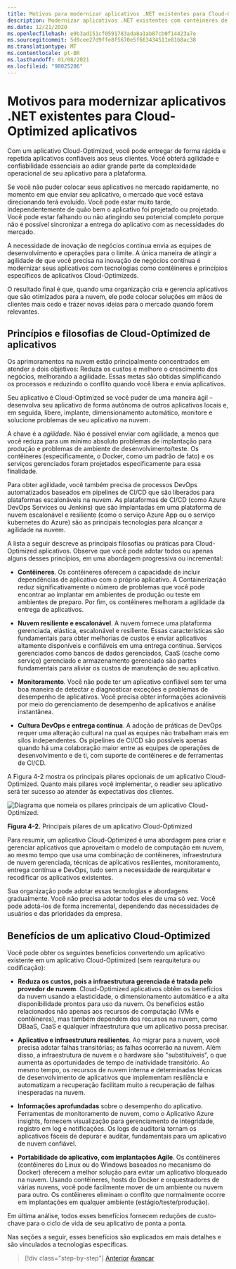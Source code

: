 ```yaml
---
title: Motivos para modernizar aplicativos .NET existentes para Cloud-Optimized aplicativos
description: Modernizar aplicativos .NET existentes com contêineres de nuvem e Windows do Azure | Motivos para modernizar aplicativos .NET existentes para Cloud-Optimized aplicativos
ms.date: 12/21/2020
ms.openlocfilehash: e9b3ad151cf0591783ada8a1ab87cb0f14423a7e
ms.sourcegitcommit: 5d9cee27d9ffe8f5670e5f663434511e81b8ac38
ms.translationtype: MT
ms.contentlocale: pt-BR
ms.lasthandoff: 01/08/2021
ms.locfileid: "98025206"
---
```

# <a name="reasons-to-modernize-existing-net-apps-to-cloud-optimized-applications"></a>Motivos para modernizar aplicativos .NET existentes para Cloud-Optimized aplicativos

Com um aplicativo Cloud-Optimized, você pode entregar de forma rápida e repetida aplicativos confiáveis aos seus clientes. Você obterá agilidade e confiabilidade essenciais ao adiar grande parte da complexidade operacional de seu aplicativo para a plataforma.

Se você não puder colocar seus aplicativos no mercado rapidamente, no momento em que enviar seu aplicativo, o mercado que você estava direcionando terá evoluído. Você pode estar muito tarde, independentemente de quão bem o aplicativo foi projetado ou projetado. Você pode estar falhando ou não atingindo seu potencial completo porque não é possível sincronizar a entrega do aplicativo com as necessidades do mercado.

A necessidade de inovação de negócios contínua envia as equipes de desenvolvimento e operações para o limite. A única maneira de atingir a agilidade de que você precisa na inovação de negócios contínua é modernizar seus aplicativos com tecnologias como contêineres e princípios específicos de aplicativos Cloud-Optimizeds.

O resultado final é que, quando uma organização cria e gerencia aplicativos que são otimizados para a nuvem, ele pode colocar soluções em mãos de clientes mais cedo e trazer novas ideias para o mercado quando forem relevantes.

## <a name="cloud-optimized-application-principles-and-tenets"></a>Princípios e filosofias de Cloud-Optimized de aplicativos

Os aprimoramentos na nuvem estão principalmente concentrados em atender a dois objetivos: Reduza os custos e melhore o crescimento dos negócios, melhorando a agilidade. Essas metas são obtidas simplificando os processos e reduzindo o conflito quando você libera e envia aplicativos.

Seu aplicativo é Cloud-Optimized se você puder de uma maneira ágil – desenvolva seu aplicativo de forma autônoma de outros aplicativos locais e, em seguida, libere, implante, dimensionamento automático, monitore e solucione problemas de seu aplicativo na nuvem.

A chave é a *agilidade*. Não é possível enviar com agilidade, a menos que você reduza para um mínimo absoluto problemas de implantação para produção e problemas de ambiente de desenvolvimento/teste. Os contêineres (especificamente, o Docker, como um padrão de fato) e os serviços gerenciados foram projetados especificamente para essa finalidade.

Para obter agilidade, você também precisa de processos DevOps automatizados baseados em pipelines de CI/CD que são liberados para plataformas escalonáveis na nuvem. As plataformas de CI/CD (como Azure DevOps Services ou Jenkins) que são implantadas em uma plataforma de nuvem escalonável e resiliente (como o serviço Azure App ou o serviço kubernetes do Azure) são as principais tecnologias para alcançar a agilidade na nuvem.

A lista a seguir descreve as principais filosofias ou práticas para Cloud-Optimized aplicativos. Observe que você pode adotar todos ou apenas alguns desses princípios, em uma abordagem progressiva ou incremental:

- **Contêineres**. Os contêineres oferecem a capacidade de incluir dependências de aplicativo com o próprio aplicativo. A Containerização reduz significativamente o número de problemas que você pode encontrar ao implantar em ambientes de produção ou teste em ambientes de preparo. Por fim, os contêineres melhoram a agilidade da entrega de aplicativos.

- **Nuvem resiliente e escalonável**. A nuvem fornece uma plataforma gerenciada, elástica, escalonável e resiliente. Essas características são fundamentais para obter melhorias de custos e enviar aplicativos altamente disponíveis e confiáveis em uma entrega contínua. Serviços gerenciados como bancos de dados gerenciados, CaaS (cache como serviço) gerenciado e armazenamento gerenciado são partes fundamentais para aliviar os custos de manutenção de seu aplicativo.

- **Monitoramento**. Você não pode ter um aplicativo confiável sem ter uma boa maneira de detectar e diagnosticar exceções e problemas de desempenho de aplicativos. Você precisa obter informações acionáveis por meio do gerenciamento de desempenho de aplicativos e análise instantânea.

- **Cultura DevOps e entrega contínua**. A adoção de práticas de DevOps requer uma alteração cultural na qual as equipes não trabalham mais em silos independentes. Os pipelines de CI/CD são possíveis apenas quando há uma colaboração maior entre as equipes de operações de desenvolvimento e de ti, com suporte de contêineres e de ferramentas de CI/CD.

A Figura 4-2 mostra os principais pilares opcionais de um aplicativo Cloud-Optimized. Quanto mais pilares você implementar, o readier seu aplicativo será ter sucesso ao atender às expectativas dos clientes.

![Diagrama que nomeia os pilares principais de um aplicativo Cloud-Optimized.](./media/main-pillars-cloud-optimized-application.png)

**Figura 4-2.** Principais pilares de um aplicativo Cloud-Optimized

Para resumir, um aplicativo Cloud-Optimized é uma abordagem para criar e gerenciar aplicativos que aproveitam o modelo de computação em nuvem, ao mesmo tempo que usa uma combinação de contêineres, infraestrutura de nuvem gerenciada, técnicas de aplicativos resilientes, monitoramento, entrega contínua e DevOps, tudo sem a necessidade de rearquitetar e recodificar os aplicativos existentes.

Sua organização pode adotar essas tecnologias e abordagens gradualmente. Você não precisa adotar todos eles de uma só vez. Você pode adotá-los de forma incremental, dependendo das necessidades de usuários e das prioridades da empresa.

## <a name="benefits-of-a-cloud-optimized-application"></a>Benefícios de um aplicativo Cloud-Optimized

Você pode obter os seguintes benefícios convertendo um aplicativo existente em um aplicativo Cloud-Optimized (sem rearquitetura ou codificação):

- **Reduza os custos, pois a infraestrutura gerenciada é tratada pelo provedor de nuvem**. Cloud-Optimized aplicativos obtêm os benefícios da nuvem usando a elasticidade, o dimensionamento automático e a alta disponibilidade prontos para uso da nuvem. Os benefícios estão relacionados não apenas aos recursos de computação (VMs e contêineres), mas também dependem dos recursos na nuvem, como DBaaS, CaaS e qualquer infraestrutura que um aplicativo possa precisar.

- **Aplicativo e infraestrutura resilientes**. Ao migrar para a nuvem, você precisa adotar falhas transitórias; as falhas ocorrerão na nuvem. Além disso, a infraestrutura de nuvem e o hardware são "substituíveis", o que aumenta as oportunidades de tempo de inatividade transitório. Ao mesmo tempo, os recursos de nuvem interna e determinadas técnicas de desenvolvimento de aplicativos que implementam resiliência e automatizam a recuperação facilitam muito a recuperação de falhas inesperadas na nuvem.

- **Informações aprofundadas** sobre o desempenho do aplicativo. Ferramentas de monitoramento de nuvem, como o Aplicativo Azure insights, fornecem visualização para gerenciamento de integridade, registro em log e notificações. Os logs de auditoria tornam os aplicativos fáceis de depurar e auditar, fundamentais para um aplicativo de nuvem confiável.

- **Portabilidade do aplicativo, com implantações Agile**. Os contêineres (contêineres do Linux ou do Windows baseados no mecanismo do Docker) oferecem a melhor solução para evitar um aplicativo bloqueado na nuvem. Usando contêineres, hosts do Docker e orquestradores de várias nuvens, você pode facilmente mover de um ambiente ou nuvem para outro. Os contêineres eliminam o conflito que normalmente ocorre em implantações em qualquer ambiente (estágio/teste/produção).

Em última análise, todos esses benefícios fornecem reduções de custo-chave para o ciclo de vida de seu aplicativo de ponta a ponta.

Nas seções a seguir, esses benefícios são explicados em mais detalhes e são vinculados a tecnologias específicas.

>[!div class="step-by-step"]
>[Anterior](index.md) 
> [Avançar](microsoft-technologies-in-cloud-optimized-applications.md)
